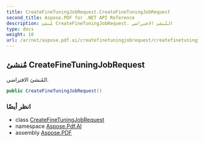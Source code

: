 ```yaml
---
title: CreateFineTuningJobRequest.CreateFineTuningJobRequest
second_title: Aspose.PDF for .NET API Reference
description: مُنشئ CreateFineTuningJobRequest. المُنشئ الافتراضي
type: docs
weight: 10
url: /ar/net/aspose.pdf.ai/createfinetuningjobrequest/createfinetuningjobrequest/
---
```

## مُنشئ CreateFineTuningJobRequest

المُنشئ الافتراضي.

```csharp
public CreateFineTuningJobRequest()
```

### انظر أيضًا

* class [CreateFineTuningJobRequest](../)
* namespace [Aspose.Pdf.AI](../../../aspose.pdf.ai/)
* assembly [Aspose.PDF](../../../)